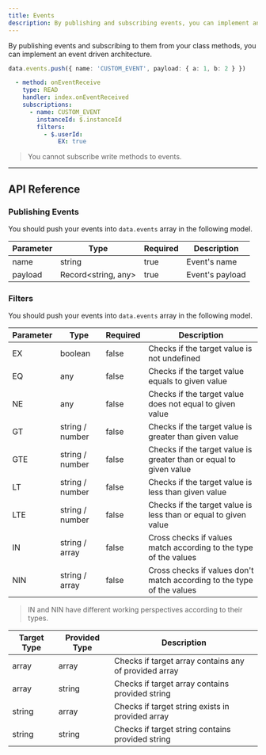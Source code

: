 ```yaml
---
title: Events
description: By publishing and subscribing events, you can implement an event driven architecture.
---
```


By publishing events and subscribing to them from your class methods, you can implement an event driven architecture.

```typescript
data.events.push({ name: 'CUSTOM_EVENT', payload: { a: 1, b: 2 } })
```

```yaml
  - method: onEventReceive
    type: READ
    handler: index.onEventReceived
    subscriptions:
      - name: CUSTOM_EVENT
        instanceId: $.instanceId
        filters:
          - $.userId:
              EX: true
```

> You cannot subscribe write methods to events.

---

## API Reference

### Publishing Events

You should push your events into `data.events` array in the following model.

| Parameter     | Type                | Required            | Description         |
| ------------- | ------------------- | ------------------- | ------------------- |
| name          | string              | true                | Event's name
| payload       | Record<string, any> | true                | Event's payload

### Filters

You should push your events into `data.events` array in the following model.

| Parameter     | Type                | Required            | Description         |
| ------------- | ------------------- | ------------------- | ------------------- |
| EX            | boolean             | false               | Checks if the target value is not undefined
| EQ            | any                 | false               | Checks if the target value equals to given value
| NE            | any                 | false               | Checks if the target value does not equal to given value
| GT            | string / number     | false               | Checks if the target value is greater than given value
| GTE           | string / number     | false               | Checks if the target value is greater than or equal to given value
| LT            | string / number     | false               | Checks if the target value is less than given value
| LTE           | string / number     | false               | Checks if the target value is less than or equal to given value
| IN            | string / array      | false               | Cross checks if values match according to the type of the values
| NIN           | string / array      | false               | Cross checks if values don't match according to the type of the values

> IN and NIN have different working perspectives according to their types.

| Target Type   | Provided Type       | Description         |
| ------------- | ------------------- | ------------------- |
| array         | array               | Checks if target array contains any of provided array
| array         | string              | Checks if target array contains provided string
| string        | array               | Checks if target string exists in provided array
| string        | string              | Checks if target string contains provided string
